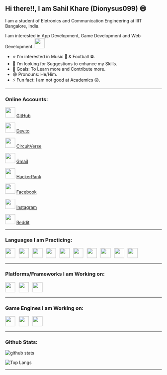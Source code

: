 ## Hi there!!, I am Sahil Khare (Dionysus099) 😄

I am a student of Eletronics and Communication Engineering at IIIT Bangalore, India.

I am interested in App Development, Game Development and Web Development. <img height="32" width="32" src="https://img.icons8.com/nolan/2x/programming.png" />

- ⭐ I'm interested in Music 🎼 & Football ⚽.
- 🤔 I’m looking for Suggestions to enhance my Skills.
- 🥅 Goals: To Learn more and Contribute more.
- 😄 Pronouns: He/Him.
- ⚡ Fun fact: I am not good at Academics ☹.

---

###   Online Accounts:

<img height="32" width="32" src="https://img.icons8.com/nolan/2x/github.png" /> [GitHub]

<img height="32" width="32" src="https://cdn1.iconfinder.com/data/icons/logos-and-brands-3/512/84_Dev_logo_logos-512.png" /> [Dev.to]

<img height="32" width="32" src="https://pbs.twimg.com/profile_images/1232053138212847617/EPE--hw8_400x400.jpg" /> [CircuitVerse]

<img height="32" width="32" src="https://img.icons8.com/fluent/2x/gmail.png" /> [Gmail]

<img height="32" width="32" src="https://upload.wikimedia.org/wikipedia/commons/4/40/HackerRank_Icon-1000px.png" /> [HackerRank]

<!-- <img height="32" width="32" src="https://1.bp.blogspot.com/-pBimI1ZhYAA/Wnde0nmCz8I/AAAAAAAABPI/5LZ2y9tBOZIV-pm9KNbyNy3WZJkGS54WgCPcBGAYYCw/s1600/codeforce.png" /> [Codeforces] (Not Active) -->

<!-- <img height="32" width="32" src="https://res-4.cloudinary.com/crunchbase-production/image/upload/c_lpad,f_auto,q_auto:eco/ikqra03zdnggljdu5vv0" /> [freeCodeCamp] -->

<img height="32" width="32" src="https://img.icons8.com/nolan/2x/facebook-new.png" /> [Facebook]

<img height="32" width="32" src="https://img.icons8.com/nolan/2x/instagram-new.png" /> [Instagram]

<img height="32" width="32" src="https://img.icons8.com/nolan/2x/reddit.png" /> [Reddit]


---

### Languages I am Practicing:

<img height="32" width="32" src="https://www.flaticon.com/svg/static/icons/svg/226/226777.svg" /> &nbsp;
<img height="32" width="32" src="https://img.icons8.com/color/2x/c-plus-plus-logo.png" /> &nbsp;
<img height="32" width="32" src="https://img.icons8.com/color/2x/python.png" /> &nbsp;
<img height="32" width="32" src="https://img.icons8.com/color/2x/c-programming.png" /> &nbsp;
<img height="32" width="32" src="https://user-images.githubusercontent.com/26507463/53453892-49908900-3a04-11e9-9dce-77ed3d694326.pngg" /> &nbsp;
<img height="32" width="32" src="https://img.icons8.com/color/2x/html-5.png" /> &nbsp;
<img height="32" width="32" src="https://img.icons8.com/color/2x/css3.png" /> &nbsp;
<img height="32" width="32" src="https://img.icons8.com/color/2x/javascript.png" /> &nbsp;
<img height="32" width="32" src="https://img.icons8.com/color/2x/bootstrap.png" /> &nbsp;
<img height="32" width="32" src="https://img.icons8.com/color/2x/c-sharp-logo.png" />

---

### Platforms/Frameworks I am Working on:

<img height="32" width="32" src="https://cdn.iconscout.com/icon/free/png-512/flutter-2038877-1720090.png" /> &nbsp;
<img height="32" width="32" src="https://static.wikia.nocookie.net/logopedia/images/d/db/Android_Studio_Icon_2021.svg/revision/latest/scale-to-width-down/200?cb=20210305211354" /> &nbsp;
<img height="32" width="32" src="https://cdn4.iconfinder.com/data/icons/google-i-o-2016/512/google_firebase-2-512.png" />

---

### Game Engines I am Working on:

<img height="32" width="32" src="https://img.icons8.com/nolan/2x/unity.png" /> &nbsp;
<img height="32" width="32" src="https://img.icons8.com/nolan/2x/unreal-engine.png" /> &nbsp;
<img height="32" width="32" src="https://www.pngkit.com/png/full/873-8733598_custom-drawing-in-2d-godot-engine-latest-documentation.png" />

---

###   Github Stats:

![github stats](https://github-readme-stats-new.dionysus099.vercel.app/api?username=Dionysus099&show_icons=true&theme=tokyonight)

![Top Langs](https://github-readme-stats.vercel.app/api/top-langs/?username=Dionysus099&show_icons=true&theme=tokyonight)

---

[GitHub]: https://github.com/Dionysus099
[Dev.to]: https://dev.to/dionysus099
[CircuitVerse]: https://circuitverse.org/users/17109
[Gmail]: mailto:sahilkhare099@gmail.com
[HackerRank]: https://www.hackerrank.com/Dionysus099
[Codeforces]: https://codeforces.com/profile/Sahil099
[freeCodeCamp]: https://www.freecodecamp.org/fccb5a7255c-4a62-46ef-bd96-f1312e8a0fc2
[Facebook]: https://facebook.com/sahilkhare099
[Instagram]: https://instagram.com/i_saw.hill
[Reddit]: https://www.reddit.com/user/Dionysus099
